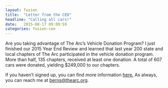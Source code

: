 ```yaml
---
layout: fusion
title:  "Letter from the CEO"
headline: "Calling all cars!"
date:   2015-08-17 09:09:59
categories: fusion-ceo
---
```

<p>Are you taking advantage of The Arc’s Vehicle Donation Program? I just finished our 2015 Year End Review and learned that last year 200 state and local chapters of The Arc participated in the vehicle donation program. More than half, 135 chapters, received at least one donation. A total of 607 cars were donated, yielding $249,000 to our chapters.</p>
 
<p>If you haven’t signed up, you can find more information <a href="http://www.thearc.org/for-chapters/chapter-resources/car-donation">here.</a>  As always, you can reach me at <a href="mailto:berns@thearc.org">berns@thearc.org</a>.</p>